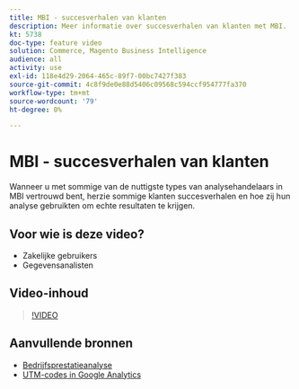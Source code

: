 ```yaml
---
title: MBI - succesverhalen van klanten
description: Meer informatie over succesverhalen van klanten met MBI.
kt: 5738
doc-type: feature video
solution: Commerce, Magento Business Intelligence
audience: all
activity: use
exl-id: 118e4d29-2064-465c-89f7-00bc7427f383
source-git-commit: 4c8f9de0e88d5406c09568c594ccf954777fa370
workflow-type: tm+mt
source-wordcount: '79'
ht-degree: 0%

---
```


# MBI - succesverhalen van klanten

Wanneer u met sommige van de nuttigste types van analysehandelaars in MBI vertrouwd bent, herzie sommige klanten succesverhalen en hoe zij hun analyse gebruikten om echte resultaten te krijgen.

## Voor wie is deze video?

- Zakelijke gebruikers
- Gegevensanalisten

## Video-inhoud

>[!VIDEO](https://video.tv.adobe.com/v/35992?quality=12&learn=on)

## Aanvullende bronnen

- [Bedrijfsprestatieanalyse](https://docs.magento.com/mbi/data-analyst/analysis/bus-perf-analysis.html)
- [UTM-codes in Google Analytics](https://docs.magento.com/mbi/best-practices/utm-tagging-google.html)
